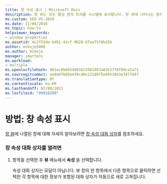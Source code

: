 ```yaml
---
title: 창 속성 표시 | Microsoft Docs
description: 창 뷰는 모든 활성 창의 트리를 시스템에 표시합니다. 창 뷰에 나타나는 창의 속성을 표시하는 방법을 알아봅니다.
ms.custom: SEO-VS-2020
ms.date: 11/04/2016
ms.topic: how-to
helpviewer_keywords:
- window properties
ms.assetid: 4c2f52de-bd91-42cf-9028-67aa75f8bd26
author: mikejo5000
ms.author: mikejo
manager: jmartens
ms.workload:
- multiple
ms.openlocfilehash: 901ec0b6954981622601883a83e27f6f89ca5a71
ms.sourcegitcommit: ae6d47b09a439cd0e13180f5e89510e3e347fd47
ms.translationtype: HT
ms.contentlocale: ko-KR
ms.lasthandoff: 02/08/2021
ms.locfileid: "99916299"
---
```

# <a name="how-to-display-window-properties"></a>방법: 창 속성 표시
[창 뷰](../debugger/windows-view.md)에 나열된 창에 대해 자세히 알아보려면 [창 속성 대화 상자](../debugger/window-properties-dialog-box.md)를 참조하세요.

### <a name="to-open-the-window-properties-dialog-box"></a>창 속성 대화 상자를 열려면

1. 항목을 선택한 후 **뷰** 메뉴에서 **속성** 을 선택합니다.

   속성 대화 상자는 모달이 아닙니다. 뷰 창의 한 항목에서 다른 항목으로 클릭하면 선택한 각 항목에 대한 정보가 포함된 대화 상자가 자동으로 새로 고쳐집니다.